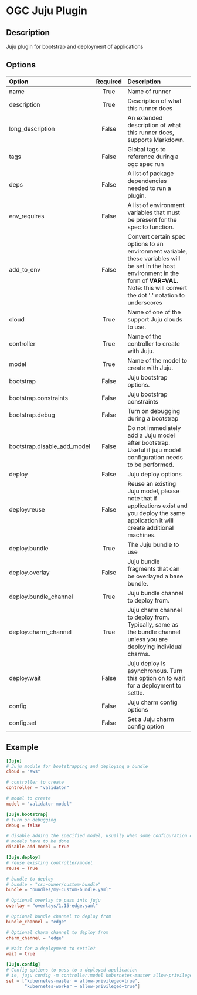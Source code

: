 # OGC Juju Plugin
## Description
Juju plugin for bootstrap and deployment of applications

## Options

| Option | Required | Description |
|:---    |  :---:   |:---|
| name | True | Name of runner |
| description | True | Description of what this runner does |
| long_description | False | An extended description of what this runner does, supports Markdown. |
| tags | False | Global tags to reference during a ogc spec run |
| deps | False | A list of package dependencies needed to run a plugin. |
| env_requires | False | A list of environment variables that must be present for the spec to function. |
| add_to_env | False | Convert certain spec options to an environment variable, these variables will be set in the host environment in the form of **VAR=VAL**. Note: this will convert the dot '.' notation to underscores |
| cloud | True | Name of one of the support Juju clouds to use. |
| controller | True | Name of the controller to create with Juju. |
| model | True | Name of the model to create with Juju. |
| bootstrap | False | Juju bootstrap options. |
| bootstrap.constraints | False | Juju bootstrap constraints |
| bootstrap.debug | False | Turn on debugging during a bootstrap |
| bootstrap.disable_add_model | False | Do not immediately add a Juju model after bootstrap. Useful if juju model configuration needs to be performed. |
| deploy | False | Juju deploy options |
| deploy.reuse | False | Reuse an existing Juju model, please note that if applications exist and you deploy the same application it will create additional machines. |
| deploy.bundle | True | The Juju bundle to use |
| deploy.overlay | False | Juju bundle fragments that can be overlayed a base bundle. |
| deploy.bundle_channel | True | Juju bundle channel to deploy from. |
| deploy.charm_channel | True | Juju charm channel to deploy from. Typically, same as the bundle channel unless you are deploying individual charms. |
| deploy.wait | False | Juju deploy is asynchronous. Turn this option on to wait for a deployment to settle. |
| config | False | Juju charm config options |
| config.set | False | Set a Juju charm config option |


## Example

```toml
[Juju]
# Juju module for bootstrapping and deploying a bundle
cloud = "aws"

# controller to create
controller = "validator"

# model to create
model = "validator-model"

[Juju.bootstrap]
# turn on debugging
debug = false

# disable adding the specified model, usually when some configuration on the
# models have to be done
disable-add-model = true

[Juju.deploy]
# reuse existing controller/model
reuse = True

# bundle to deploy
# bundle = "cs:~owner/custom-bundle"
bundle = "bundles/my-custom-bundle.yaml"

# Optional overlay to pass into juju
overlay = "overlays/1.15-edge.yaml"

# Optional bundle channel to deploy from
bundle_channel = "edge"

# Optional charm channel to deploy from
charm_channel = "edge"

# Wait for a deployment to settle?
wait = true

[Juju.config]
# Config options to pass to a deployed application
# ie, juju config -m controller:model kubernetes-master allow-privileged=true
set = ["kubernetes-master = allow-privileged=true",
       "kubernetes-worker = allow-privileged=true"]
```
